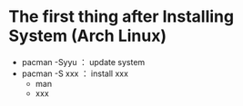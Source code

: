 #  The first thing after Installing System (Arch Linux)
- pacman -Syyu ： update system
- pacman -S xxx ： install xxx
  - man
  - xxx
